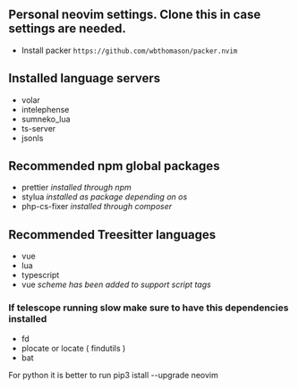 ## Personal neovim settings. Clone this in case settings are needed.

-   Install packer
    `https://github.com/wbthomason/packer.nvim`

## Installed language servers

-   volar
-   intelephense
-   sumneko_lua
-   ts-server
-   jsonls

## Recommended npm global packages

-   prettier _installed through npm_
-   stylua _installed as package depending on os_
-   php-cs-fixer _installed through composer_

## Recommended Treesitter languages

-   vue
-   lua
-   typescript
-   vue _scheme has been added to support script tags_

### If telescope running slow make sure to have this dependencies installed

-   fd
-   plocate or locate ( findutils )
-   bat

For python it is better to run pip3 istall --upgrade neovim
